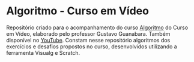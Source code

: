# Algoritmo - Curso em Vídeo
Repositório criado para o acompanhamento do curso [Algoritmo](https://www.cursoemvideo.com/curso/curso-de-algoritmo/) do Curso em Vídeo, elaborado pelo professor Gustavo Guanabara. Também disponível no [YouTube](https://www.youtube.com/watch?v=8mei6uVttho&amp;list=PLHz_AreHm4dmSj0MHol_aoNYCSGFqvfXV).
Constam nesse repositório algoritmos dos exercícios e desafios propostos no curso, desenvolvidos utilizando a ferramenta Visualg e Scratch.
